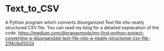 # Text_to_CSV
A Python program which converts disorganized Text file into neatly structured CSV file.
You can read my blog for a detailed explanation of the code.
https://medium.com/@pranavmodx/my-first-python-project-converting-a-disorganized-text-file-into-a-neatly-structured-csv-file-21f4c6af502d
